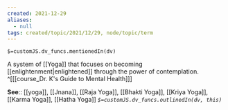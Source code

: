 ```yaml
---
created: 2021-12-29 
aliases:
  - null
tags: created/topic/2021/12/29, node/topic/term
---
```

`$=customJS.dv_funcs.mentionedIn(dv)`

A system of [[Yoga]] that focuses on becoming [[enlightenment|enlightened]] through the power of contemplation.
 ^[[[course_Dr. K's Guide to Mental Health]]]

**See**:: [[yoga]], [[Jnana]], [[Raja Yoga]], [[Bhakti Yoga]], [[Kriya Yoga]], [[Karma Yoga]], [[Hatha Yoga]]
*`$=customJS.dv_funcs.outlinedIn(dv, this)`*